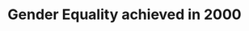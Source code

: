 ---
name: graduate-equality
title: Gender Equality achieved in 2000
external-url: /articles/graduate-equality.html
image: graduate-equality.jpg
summary: "This one is amazing - proportion of doctors graduating from med school in South Africa is 67% - gender equality achieved in 2000."
--- 